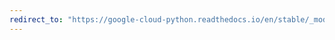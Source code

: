 ```yaml
---
redirect_to: "https://google-cloud-python.readthedocs.io/en/stable/_modules/google/cloud/logging/sink.html"
---
```

